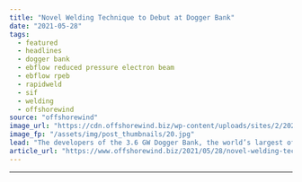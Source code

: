 ```yaml
---
title: "Novel Welding Technique to Debut at Dogger Bank"
date: "2021-05-28"
tags: 
  - featured
  - headlines
  - dogger bank
  - ebflow reduced pressure electron beam
  - ebflow rpeb
  - rapidweld
  - sif
  - welding
  - offshorewind
source: "offshorewind"
image_url: "https://cdn.offshorewind.biz/wp-content/uploads/sites/2/2021/05/28104004/RapidWeld.jpg"
image_fp: "/assets/img/post_thumbnails/20.jpg"
lead: "The developers of the 3.6 GW Dogger Bank, the world’s largest offshore wind farm,"
article_url: "https://www.offshorewind.biz/2021/05/28/novel-welding-technique-to-debut-at-dogger-bank/"
---
```


---
